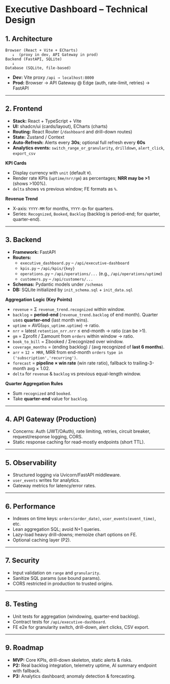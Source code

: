 # Executive Dashboard – Technical Design

## 1. Architecture
```
Browser (React + Vite + ECharts)
   ↓  (proxy in dev, API Gateway in prod)
Backend (FastAPI, SQLite)
   ↓
Database (SQLite, file-based)
```

- **Dev:** Vite proxy `/api → localhost:8000`
- **Prod:** Browser → API Gateway @ Edge (auth, rate-limit, retries) → FastAPI

---

## 2. Frontend
- **Stack:** React + TypeScript + Vite
- **UI:** shadcn/ui (cards/layout), ECharts (charts)
- **Routing:** React Router (`/dashboard` and drill-down routes)
- **State:** Zustand / Context
- **Auto-Refresh:** Alerts every **30s**; optional full refresh every **60s**
- **Analytics events:** `switch_range_or_granularity`, `drilldown`, `alert_click`, `export_csv`

**KPI Cards**
- Display currency with `unit` (default `¥`).
- Render rate KPIs (`uptime/nrr/gm`) as percentages; **NRR may be >1** (shows >100%).
- `delta` shows vs previous window; FE formats as `%`.

**Revenue Trend**
- X-axis: `YYYY-MM` for months, `YYYY-Qn` for quarters.
- Series: `Recognized`, `Booked`, `Backlog` (backlog is period-end; for quarter, quarter-end).

---

## 3. Backend
- **Framework:** FastAPI
- **Routers:**
  - `executive_dashboard.py` – `/api/executive-dashboard`
  - `kpis.py` – `/api/kpis/{key}`
  - `operations.py` – `/api/operations/...` (e.g., `/api/operations/uptime`)
  - `customers.py` – `/api/customers/...`
- **Schemas:** Pydantic models under `/schemas`
- **DB:** SQLite initialized by `init_schema.sql` + `init_data.sql`

**Aggregation Logic (Key Points)**
- `revenue` = Σ `revenue_trend.recognized` within window.
- `backlog` = **period-end** (`revenue_trend.backlog` of end month). Quarter uses **quarter-end** (last month wins).
- `uptime` = AVG(`ops_uptime.uptime`) → ratio.
- `nrr` = latest `retention_nrr.nrr` ≤ end-month → ratio (can be >1).
- `gm` = Σprofit / Σamount from `orders` within window → ratio.
- `book_to_bill` = Σbooked / Σrecognized over window.
- `coverage_months` = (ending backlog) / (avg recognized of **last 6 months**).
- `arr` = `12 × MRR`, MRR from end-month `orders` `type in ('subscription','recurring')`.
- `forecast` = **pipeline × win rate** (win rate ratio), fallback to trailing-3-month avg × 1.02.
- `delta` for `revenue` & `backlog` vs previous equal-length window.

**Quarter Aggregation Rules**
- Sum `recognized` and `booked`.
- Take **quarter-end** value for `backlog`.

---

## 4. API Gateway (Production)
- Concerns: Auth (JWT/OAuth), rate limiting, retries, circuit breaker, request/response logging, CORS.
- Static response caching for read-mostly endpoints (short TTL).

---

## 5. Observability
- Structured logging via Uvicorn/FastAPI middleware.
- `user_events` writes for analytics.
- Gateway metrics for latency/error rates.

---

## 6. Performance
- Indexes on time keys: `orders(order_date)`, `user_events(event_time)`, etc.
- Lean aggregation SQL; avoid N+1 queries.
- Lazy-load heavy drill-downs; memoize chart options on FE.
- Optional caching layer (P2).

---

## 7. Security
- Input validation on `range` and `granularity`.
- Sanitize SQL params (use bound params).
- CORS restricted in production to trusted origins.

---

## 8. Testing
- Unit tests for aggregation (windowing, quarter-end backlog).
- Contract tests for `/api/executive-dashboard`.
- FE e2e for granularity switch, drill-down, alert clicks, CSV export.

---

## 9. Roadmap
- **MVP:** Core KPIs, drill-down skeleton, static alerts & risks.
- **P2:** Real backlog integration, telemetry uptime, AI summary endpoint with fallback.
- **P3:** Analytics dashboard; anomaly detection & forecasting.
